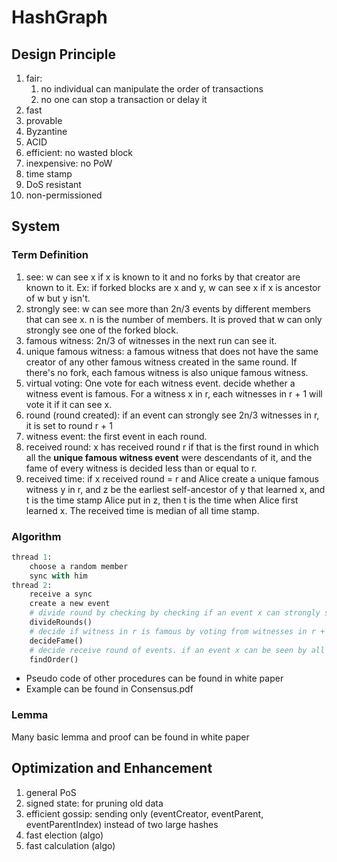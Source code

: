 HashGraph
==
## Design Principle
1. fair:
    1. no individual can manipulate the order of transactions
    2. no one can stop a transaction or delay it
2. fast
3. provable
4. Byzantine
5. ACID
6. efficient: no wasted block
7. inexpensive: no PoW
8. time stamp
9. DoS resistant
10. non-permissioned

## System
### Term Definition
1. see: w can see x if x is known to it and no forks by that creator are known to it. Ex: if forked blocks are x and y, w can see x if x is ancestor of w but y isn't.
2. strongly see: w can see more than 2n/3 events by different members that can see x. n is the number of members. It is proved that w can only strongly see one of the forked block.
3. famous witness: 2n/3 of witnesses in the next run can see it.
4. unique famous witness: a famous witness that does not have the same creator of any other famous witness created in the same round. If there's no fork, each famous witness is also unique famous witness. 
4. virtual voting: One vote for each witness event. decide whether a witness event is famous. For a witness x in r, each witnesses in r + 1 will vote it if it can see x. 
5. round (round created): if an event can strongly see 2n/3 witnesses in r, it is set to round r + 1
6. witness event: the first event in each round.
7. received round: x has received round r if that is the first round in which all the **unique famous witness event** were descendants of it, and the fame of every witness is decided less than or equal to r.
8. received time: if x received round = r and Alice create a unique famous witness y in r, and z be the earliest self-ancestor of y that learned x, and t is the time stamp Alice put in z, then t is the time when Alice first learned x. The received time is median of all time stamp.
### Algorithm
``` python
thread 1:
    choose a random member
    sync with him
thread 2:
    receive a sync
    create a new event
    # divide round by checking by checking if an event x can strongly see 2n/3 witnesses in r
    divideRounds()
    # decide if witness in r is famous by voting from witnesses in r + 1, collecting by witness in r + 2
    decideFame()
    # decide receive round of events. if an event x can be seen by all unique famous event in round r, its received round is r
    findOrder()
```
- Pseudo code of other procedures can be found in white paper
- Example can be found in Consensus.pdf

### Lemma
Many basic lemma and proof can be found in white paper
## Optimization and Enhancement
1. general PoS
2. signed state: for pruning old data
3. efficient gossip: sending only (eventCreator, eventParent, eventParentIndex) instead of two large hashes
4. fast election (algo)
5. fast calculation (algo)